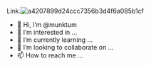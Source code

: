 Link.![a4207899d24ccc7356b3d4f6a085b1cf](https://github.com/munktum/munktum/assets/150187790/2b603792-c7d7-4db7-acd6-c76f30c9499f)
- 👋 Hi, I’m @munktum
- 👀 I’m interested in ...
- 🌱 I’m currently learning ...
- 💞️ I’m looking to collaborate on ...
- 📫 How to reach me ...

<!---
munktum/munktum is a ✨ special ✨ repository because its `README.md` (this file) appears on your GitHub profile.
You can click the Preview link to take a look at your changes.
--->
